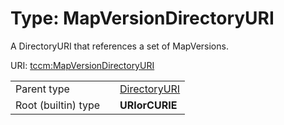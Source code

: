 
# Type: MapVersionDirectoryURI


A DirectoryURI that references a set of MapVersions.

URI: [tccm:MapVersionDirectoryURI](https://hotecosystem.org/tccm/MapVersionDirectoryURI)

|  |  |  |
| --- | --- | --- |
| Parent type | | [DirectoryURI](types/DirectoryURI.md) |
| Root (builtin) type | | **URIorCURIE** |
